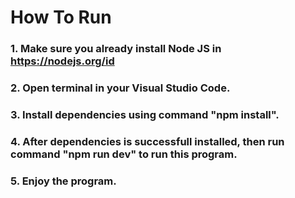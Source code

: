 # How To Run

### 1. Make sure you already install Node JS in https://nodejs.org/id
### 2. Open terminal in your Visual Studio Code.
### 3. Install dependencies using command "npm install".
### 4. After dependencies is successfull installed, then run command "npm run dev" to run this program.
### 5. Enjoy the program.



